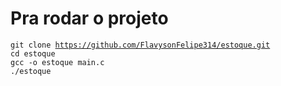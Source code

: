 <h1>Pra rodar o projeto</h1>

<code>git clone https://github.com/FlavysonFelipe314/estoque.git</code><br>
<code>cd estoque</code><br>
<code>gcc -o estoque main.c</code><br>
<code>./estoque</code><br>
